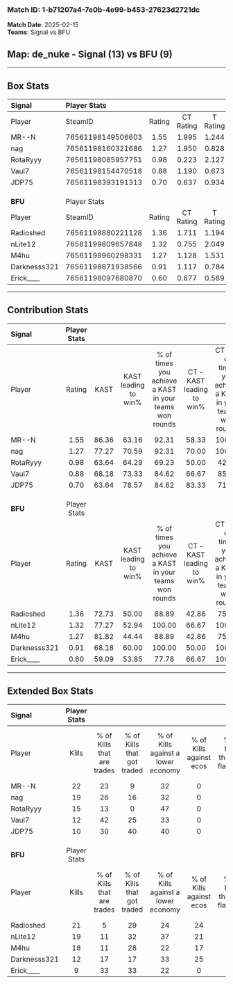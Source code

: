 ### Match ID: 1-b71207a4-7e0b-4e99-b453-27623d2721dc  
**Match Date**: 2025-02-15  
**Teams**: Signal vs BFU  

## **Map**: de_nuke - Signal (13) vs BFU (9)  
---  

## Box Stats  

| **Signal**   | Player Stats      |        |           |          |       |       |       |         |        |      |     |
| :- | :- | :-: | :-: | :-: | :-: | :-: | :-: | :-: | :-: | :-: | :-: |
| Player       | SteamID           | Rating | CT Rating | T Rating | KAST  |  ADR  | Kills | Assists | Deaths | K/D  | HS% |
| MR--N        | 76561198149506603 |  1.55  |   1.995   |  1.244   | 86.36 | 103.0 |  22   |    7    |   15   | 1.47 | 59  |
| nag          | 76561198160321686 |  1.27  |   1.950   |  0.828   | 77.27 | 88.5  |  19   |    6    |   17   | 1.12 | 78  |
| RotaRyyy     | 76561198085957751 |  0.98  |   0.223   |  2.127   | 63.64 | 78.0  |  15   |    6    |   17   | 0.88 | 46  |
| Vaul7        | 76561198154470518 |  0.88  |   1.190   |  0.673   | 68.18 | 65.7  |  12   |    1    |   15   | 0.80 | 66  |
| JDP75        | 76561198393191313 |  0.70  |   0.637   |  0.934   | 63.64 | 49.7  |  10   |    2    |   16   | 0.63 | 20  |
|              |                   |        |           |          |       |       |       |         |        |      |     |
|              |                   |        |           |          |       |       |       |         |        |      |     |
|              |                   |        |           |          |       |       |       |         |        |      |     |
| **BFU**      | Player Stats      |        |           |          |       |       |       |         |        |      |     |
| Player       | SteamID           | Rating | CT Rating | T Rating | KAST  |  ADR  | Kills | Assists | Deaths | K/D  | HS% |
| Radioshed    | 76561198880221128 |  1.36  |   1.711   |  1.194   | 72.73 | 103.7 |  21   |    4    |   17   | 1.24 | 42  |
| nLite12      | 76561199809657848 |  1.32  |   0.755   |  2.049   | 77.27 | 99.3  |  19   |    5    |   16   | 1.19 | 63  |
| M4hu         | 76561198960298331 |  1.27  |   1.128   |  1.531   | 81.82 | 91.7  |  18   |    6    |   17   | 1.06 | 61  |
| Darknesss321 | 76561198871938566 |  0.91  |   1.117   |  0.784   | 68.18 | 50.6  |  12   |    2    |   12   | 1.00 |  8  |
| Erick____    | 76561198097680870 |  0.60  |   0.677   |  0.589   | 59.09 | 48.1  |   9   |    3    |   17   | 0.53 | 11  |
---  

## Contribution Stats  

| **Signal**   | Player Stats |       |                      |                                                        |                           |                                                             |                          |                                                            |
| :- | :-: | :-: | :-: | :-: | :-: | :-: | :-: | :-: |
| Player       |    Rating    | KAST  | KAST leading to win% | % of times you achieve a KAST in your teams won rounds | CT - KAST leading to win% | CT - % of times you achieve a KAST in your teams won rounds | T - KAST leading to win% | T - % of times you achieve a KAST in your teams won rounds |
| MR--N        |     1.55     | 86.36 |        63.16         |                         92.31                          |           58.33           |                           100.00                            |          71.43           |                           83.33                            |
| nag          |     1.27     | 77.27 |        70.59         |                         92.31                          |           70.00           |                           100.00                            |          71.43           |                           83.33                            |
| RotaRyyy     |     0.98     | 63.64 |        64.29         |                         69.23                          |           50.00           |                            42.86                            |          75.00           |                           100.00                           |
| Vaul7        |     0.88     | 68.18 |        73.33         |                         84.62                          |           66.67           |                            85.71                            |          83.33           |                           83.33                            |
| JDP75        |     0.70     | 63.64 |        78.57         |                         84.62                          |           83.33           |                            71.43                            |          75.00           |                           100.00                           |
|              |              |       |                      |                                                        |                           |                                                             |                          |                                                            |
|              |              |       |                      |                                                        |                           |                                                             |                          |                                                            |
|              |              |       |                      |                                                        |                           |                                                             |                          |                                                            |
| **BFU**      | Player Stats |       |                      |                                                        |                           |                                                             |                          |                                                            |
| Player       |    Rating    | KAST  | KAST leading to win% | % of times you achieve a KAST in your teams won rounds | CT - KAST leading to win% | CT - % of times you achieve a KAST in your teams won rounds | T - KAST leading to win% | T - % of times you achieve a KAST in your teams won rounds |
| Radioshed    |     1.36     | 72.73 |        50.00         |                         88.89                          |           42.86           |                            75.00                            |          55.56           |                           100.00                           |
| nLite12      |     1.32     | 77.27 |        52.94         |                         100.00                         |           66.67           |                           100.00                            |          45.45           |                           100.00                           |
| M4hu         |     1.27     | 81.82 |        44.44         |                         88.89                          |           42.86           |                            75.00                            |          45.45           |                           100.00                           |
| Darknesss321 |     0.91     | 68.18 |        60.00         |                         100.00                         |           50.00           |                           100.00                            |          71.43           |                           100.00                           |
| Erick____    |     0.60     | 59.09 |        53.85         |                         77.78                          |           66.67           |                           100.00                            |          42.86           |                           60.00                            |
---  

## Extended Box Stats  

| **Signal**   | Player Stats |                            |                            |                                    |                         |                              |                                 |        |                             |                                     |                          |                               |                            |
| :- | :-: | :-: | :-: | :-: | :-: | :-: | :-: | :-: | :-: | :-: | :-: | :-: | :-: |
| Player       |    Kills     | % of Kills that are trades | % of Kills that got traded | % of Kills against a lower economy | % of Kills against ecos | % of Kills that are flawless | % of Kills that are close duels | Deaths | % of Deaths that get traded | % of Deaths against a lower economy | % of Deaths against ecos | % of Deaths that are flawless | % of Deaths that are close |
| MR--N        |      22      |             23             |             9              |                 32                 |            0            |              77              |                5                |   15   |             27              |                 20                  |            0             |              60               |             13             |
| nag          |      19      |             26             |             16             |                 32                 |            0            |              53              |               16                |   17   |             41              |                 24                  |            0             |              65               |             0              |
| RotaRyyy     |      15      |             13             |             0              |                 47                 |            0            |              73              |                0                |   17   |             24              |                 18                  |            0             |              53               |             6              |
| Vaul7        |      12      |             42             |             25             |                 33                 |            0            |              67              |                8                |   15   |             20              |                  7                  |            0             |              47               |             0              |
| JDP75        |      10      |             30             |             40             |                 40                 |            0            |              80              |                0                |   16   |             25              |                 19                  |            0             |              69               |             0              |
|              |              |                            |                            |                                    |                         |                              |                                 |        |                             |                                     |                          |                               |                            |
|              |              |                            |                            |                                    |                         |                              |                                 |        |                             |                                     |                          |                               |                            |
|              |              |                            |                            |                                    |                         |                              |                                 |        |                             |                                     |                          |                               |                            |
| **BFU**      | Player Stats |                            |                            |                                    |                         |                              |                                 |        |                             |                                     |                          |                               |                            |
| Player       |    Kills     | % of Kills that are trades | % of Kills that got traded | % of Kills against a lower economy | % of Kills against ecos | % of Kills that are flawless | % of Kills that are close duels | Deaths | % of Deaths that get traded | % of Deaths against a lower economy | % of Deaths against ecos | % of Deaths that are flawless | % of Deaths that are close |
| Radioshed    |      21      |             5              |             29             |                 24                 |           24            |              62              |               10                |   17   |             18              |                 12                  |            6             |              65               |             6              |
| nLite12      |      19      |             11             |             32             |                 37                 |           21            |              58              |                0                |   16   |             25              |                 13                  |            6             |              63               |             0              |
| M4hu         |      18      |             11             |             28             |                 22                 |           17            |              44              |                0                |   17   |             18              |                 24                  |            12            |              65               |             18             |
| Darknesss321 |      12      |             17             |             17             |                 33                 |           25            |              75              |                8                |   12   |              8              |                  8                  |            0             |              75               |             8              |
| Erick____    |      9       |             33             |             33             |                 22                 |            0            |              56              |                0                |   17   |              6              |                 24                  |            12            |              82               |             0              |
